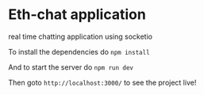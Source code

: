# Eth-chat application
 real time chatting application using socketio

To install the dependencies do `npm install`<br> 

And to start the server do `npm run dev`<br>

Then goto `http://localhost:3000/` to see the project live!
